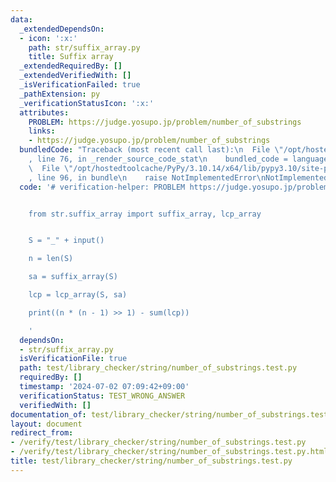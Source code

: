 ```yaml
---
data:
  _extendedDependsOn:
  - icon: ':x:'
    path: str/suffix_array.py
    title: Suffix array
  _extendedRequiredBy: []
  _extendedVerifiedWith: []
  _isVerificationFailed: true
  _pathExtension: py
  _verificationStatusIcon: ':x:'
  attributes:
    PROBLEM: https://judge.yosupo.jp/problem/number_of_substrings
    links:
    - https://judge.yosupo.jp/problem/number_of_substrings
  bundledCode: "Traceback (most recent call last):\n  File \"/opt/hostedtoolcache/PyPy/3.10.14/x64/lib/pypy3.10/site-packages/onlinejudge_verify/documentation/build.py\"\
    , line 76, in _render_source_code_stat\n    bundled_code = language.bundle(\n\
    \  File \"/opt/hostedtoolcache/PyPy/3.10.14/x64/lib/pypy3.10/site-packages/onlinejudge_verify/languages/python.py\"\
    , line 96, in bundle\n    raise NotImplementedError\nNotImplementedError\n"
  code: '# verification-helper: PROBLEM https://judge.yosupo.jp/problem/number_of_substrings


    from str.suffix_array import suffix_array, lcp_array


    S = "_" + input()

    n = len(S)

    sa = suffix_array(S)

    lcp = lcp_array(S, sa)

    print((n * (n - 1) >> 1) - sum(lcp))

    '
  dependsOn:
  - str/suffix_array.py
  isVerificationFile: true
  path: test/library_checker/string/number_of_substrings.test.py
  requiredBy: []
  timestamp: '2024-07-02 07:09:42+09:00'
  verificationStatus: TEST_WRONG_ANSWER
  verifiedWith: []
documentation_of: test/library_checker/string/number_of_substrings.test.py
layout: document
redirect_from:
- /verify/test/library_checker/string/number_of_substrings.test.py
- /verify/test/library_checker/string/number_of_substrings.test.py.html
title: test/library_checker/string/number_of_substrings.test.py
---
```

